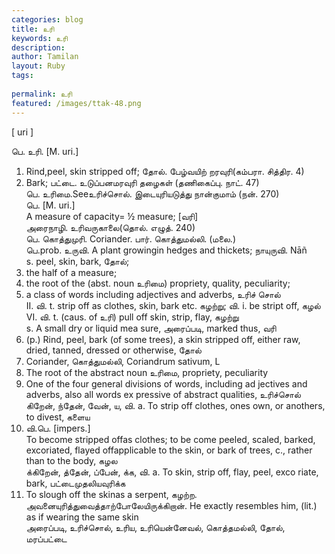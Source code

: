 ```yaml
---
categories: blog
title: உரி
keywords: உரி
description: 
author: Tamilan
layout: Ruby
tags: 
 
permalink: உரி
featured: /images/ttak-48.png
---
```

  
[ uri ]  
  
பெ. உரி. [M. uri.]  
1. Rind,peel, skin stripped off; தோல். பேழ்வயிற் றரவுரி(கம்பரா. சித்திர. 4)  
2. Bark; பட்டை. உடுப்பனமரவுரி தழைகள் (தணிகைப்பு. நாட். 47)  
பெ. உரிமை.Seeஉரிச்சொல். இடையுரியடுத்து நான்குமாம் (நன். 270)  
பெ. [M. uri.]  
A measure of capacity= ½ measure; [வரி]  
அரைநாழி. உரிவருகாலை(தொல். எழுத். 240)  
பெ. கொத்துமுரி. Coriander. பார். கொத்துமல்லி. (மலை.)  
பெ.prob. உருவி. A plant growingin hedges and thickets; நாயுருவி. Nāñ  
s. peel, skin, bark, தோல்;  
2. the half of a measure;  
3. the root of the (abst. noun உரிமை) propriety, quality, peculiarity;  
4. a class of words including adjectives and adverbs, உரிச் சொல்  
II. வி. t. strip off as clothes, skin, bark etc. கழற்று; வி. i. be stript off, கழல்  
VI. வி. t. (caus. of உரி) pull off skin, strip, flay, கழற்று  
s. A small dry or liquid mea sure, அரைப்படி, marked thus, வரி  
2. (p.) Rind, peel, bark (of some trees), a skin stripped off, either raw, dried, tanned, dressed or otherwise, தோல்  
3. Coriander, கொத்துமல்லி, Coriandrum sativum, L  
4. The root of the abstract noun உரிமை, propriety, peculiarity  
5. One of the four general divisions of words, including ad jectives and adverbs, also all words ex pressive of abstract qualities, உரிச்சொல்  
கிறேன், ந்தேன், வேன், ய, வி. a. To strip off clothes, ones own, or anothers, to divest, களைய  
2. வி.பெ. [impers.]  
To become stripped offas clothes; to be come peeled, scaled, barked, excoriated, flayed offapplicable to the skin, or bark of trees, c., rather than to the body, கழல  
க்கிறேன், த்தேன், ப்பேன், க்க, வி. a. To skin, strip off, flay, peel, exco riate, bark, பட்டைமுதலியவுரிக்க  
2. To slough off the skinas a serpent, கழற்ற. அவனையுரித்துவைத்தாற்போலேயிருக்கிறான். He exactly resembles him, (lit.) as if wearing the same skin  
அரைப்படி, உரிச்சொல், உரிய, உரியென்னேவல், கொத்தமல்லி, தோல், மரப்பட்டை